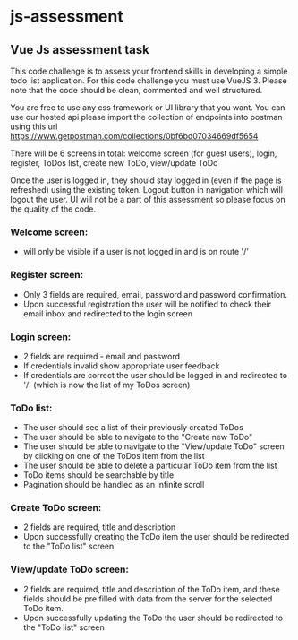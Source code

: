 # js-assessment
## Vue Js assessment task

This code challenge is to assess your frontend skills in developing a simple todo list application. For this code challenge you must use VueJS 3. Please note that the code should be clean, commented and well structured.

You are free to use any css framework or UI library that you want. You can use our hosted api please import the collection of endpoints into postman using this url https://www.getpostman.com/collections/0bf6bd07034669df5654

There will be 6 screens in total: welcome screen (for guest users), login, register, ToDos list, create new ToDo, view/update ToDo

Once the user is logged in, they should stay logged in (even if the page is refreshed) using the existing token. Logout button in navigation which will logout the user. UI will not be a part of this assessment so please focus on the quality of the code.

### Welcome screen: 
- will only be visible if a user is not logged in and is on route '/'

### Register screen:
- Only 3 fields are required, email, password and password confirmation.
- Upon successful registration the user will be notified to check their email inbox and redirected to the login screen

### Login screen:
- 2 fields are required - email and password
- If credentials invalid show appropriate user feedback
- If credentials are correct the user should be logged in and redirected to '/' (which is now the list of my ToDos screen)

### ToDo list:
- The user should see a list of their previously created ToDos
- The user should be able to navigate to the "Create new ToDo"
- The user should be able to navigate to the "View/update ToDo" screen by clicking on one of the ToDos item from the list
- The user should be able to delete a particular ToDo item from the list
- ToDo items should be searchable by title
- Pagination should be handled as an infinite scroll

### Create ToDo screen:
- 2 fields are required, title and description
- Upon successfully creating the ToDo item the user should be redirected to the "ToDo list" screen

### View/update ToDo screen:
- 2 fields are required, title and description of the ToDo item, and these fields should be pre filled with data from the server for the selected ToDo item.
- Upon successfully updating the ToDo the user should be redirected to the "ToDo list" screen

